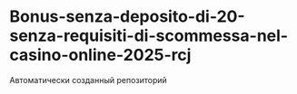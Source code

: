 # Bonus-senza-deposito-di-20-senza-requisiti-di-scommessa-nel-casino-online-2025-rcj
Автоматически созданный репозиторий
